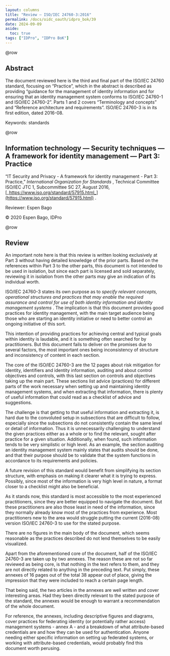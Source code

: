 ```yaml
---
layout: columns
title: "Review – ISO/IEC 24760-3:2016"
permalink: /docs/oidc_oauth/idpro_bok/39
date: 2024-09-09
aside:
  toc: true
tags: ["IDPro", "IDPro BoK"]
---
```


@row
## Abstract

The document reviewed here is the third and final part of the ISO/IEC 24760 standard, focusing on “Practice”, which in the abstract is described as providing “guidance for the management of identity information and for ensuring that an identity management system conforms to ISO/IEC 24760-1 and ISO/IEC 24760-2”. Parts 1 and 2 covers “Terminology and concepts” and “Reference architecture and requirements”. ISO/IEC 24760-3 is in its first edition, dated 2016-08.

Keywords: standards

@row
## Information technology — Security techniques — A framework for identity management — Part 3: Practice

“IT Security and Privacy - A framework for identity management - Part 3: Practice,” _International Organization for Standards_ , Technical Committee ISO/IEC JTC 1, Subcommittee SC 27, August 2016, [_https://www.iso.org/standard/57915.html_](https://www.iso.org/standard/57915.html) .

Reviewer: Espen Bago

© 2020 Espen Bago, IDPro

@row
## Review

An important note here is that this review is written looking exclusively at Part 3 without having detailed knowledge of the prior parts. Based on the references within Part 3 to the other parts, this document is not intended to be used in isolation, but since each part is licensed and sold separately, reviewing it in isolation from the other parts may give an indication of its individual worth.

ISO/IEC 24760-3 states its own purpose as to _specify relevant concepts, operational structures and practices that may enable the required assurance and control for use of both identity information and identity management systems_ . The implication is that this document provides good practices for identity management, with the main target audience being those who are starting an identity initiative or need to better control an ongoing initiative of this sort.

This intention of providing practices for achieving central and typical goals within identity is laudable, and it is something often searched for by practitioners. But this document fails to deliver on the promises due to several factors, the most important ones being inconsistency of structure and inconsistency of content in each section.

The core of the ISO/IEC 24760-3 are the 12 pages about risk mitigation for identity, identifiers and identity information, auditing and about control objectives and controls, with this last section on controls and objectives taking up the main part. These sections list advice (practices) for different parts of the work necessary when setting up and maintaining identity management systems, and when extracting that information, there is plenty of useful information that could read as a checklist of advice and suggestions.

The challenge is that getting to that useful information and extracting it, is hard due to the convoluted setup in subsections that are difficult to follow, especially since the subsections do not consistently contain the same level or detail of information. Thus it is unnecessarily challenging to understand the given practices either as a whole or to find the relevant, sought after practice for a given situation. Additionally, when found, such information tends to be very simplistic or high level. As an example, the section auditing an identity management system mainly states that audits should be done, and that their purpose should be to validate that the system functions in accordance to its requirements and policies.

A future revision of this standard would benefit from simplifying its section structure, with emphasis on making it clearer what it is trying to express. Possibly, since most of the information is very high level in nature, a format closer to a checklist might also be beneficial.

As it stands now, this standard is most accessible to the most experienced practitioners, since they are better equipped to navigate the document. But these practitioners are also those least in need of the information, since they normally already know most of the practices from experience. Most practitioners new to the area would struggle putting the current (2016-08) version ISO/IEC 24760-3 to use for the stated purpose.

There are no figures in the main body of the document, which seems reasonable as the practices described do not lend themselves to be easily visualized.

Apart from the aforementioned core of the document, half of the ISO/IEC 24760-3 are taken up by two annexes. The reason these are not so far reviewed as being core, is that nothing in the text refers to them, and they are not directly related to anything in the preceding text. Put simply, these annexes of 16 pages out of the total 38 appear out of place, giving the impression that they were included to reach a certain page length.

That being said, the two articles in the annexes are well written and cover interesting areas. Had they been directly relevant to the stated purpose of the standard, the annexes would be enough to warrant a recommendation of the whole document.

For reference, the annexes, including descriptive figures and diagrams, cover practices for federating identity (or potentially rather access) management systems - annex A - and a breakdown of what attribute-based credentials are and how they can be used for authentication. Anyone needing either specific information on setting up federated systems, or working with attribute-based credentials, would probably find this document worth perusing.
